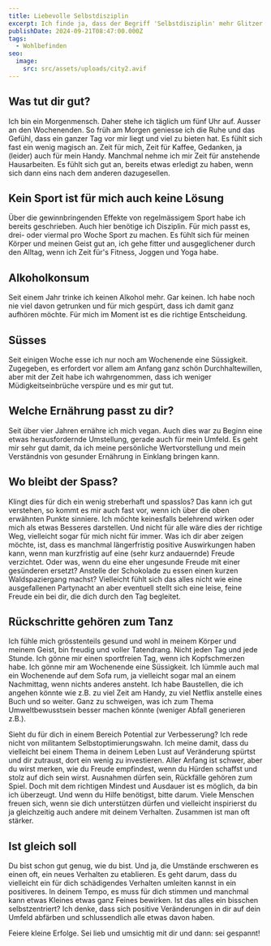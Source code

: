```yaml
---
title: Liebevolle Selbstdisziplin
excerpt: Ich finde ja, dass der Begriff 'Selbstdisziplin' mehr Glitzer verdient.
publishDate: 2024-09-21T08:47:00.000Z
tags:
  - Wohlbefinden
seo:
  image:
    src: src/assets/uploads/city2.avif
---
```


## Was tut dir gut?

Ich bin ein Morgenmensch. Daher stehe ich täglich um fünf Uhr auf. Ausser an den Wochenenden. So früh am Morgen geniesse ich die Ruhe und das Gefühl, dass ein ganzer Tag vor mir liegt und viel zu bieten hat. Es fühlt sich fast ein wenig magisch an. Zeit für mich, Zeit für Kaffee, Gedanken, ja (leider) auch für mein Handy. Manchmal nehme ich mir Zeit für anstehende Hausarbeiten. Es fühlt sich gut an, bereits etwas erledigt zu haben, wenn sich dann eins nach dem anderen dazugesellen.

## Kein Sport ist für mich auch keine Lösung

Über die gewinnbringenden Effekte von regelmässigem Sport habe ich bereits geschrieben. Auch hier benötige ich Disziplin. Für mich passt es, drei- oder viermal pro Woche Sport zu machen. Es fühlt sich für meinen Körper und meinen Geist gut an, ich gehe fitter und ausgeglichener durch den Alltag, wenn ich Zeit für's Fitness, Joggen und Yoga habe.

## Alkoholkonsum

Seit einem Jahr trinke ich keinen Alkohol mehr. Gar keinen. Ich habe noch nie viel davon getrunken und für mich gespürt, dass ich damit ganz aufhören möchte. Für mich im Moment ist es die richtige Entscheidung.

## Süsses

Seit einigen Woche esse ich nur noch am Wochenende eine Süssigkeit. Zugegeben, es erfordert vor allem am Anfang ganz schön Durchhaltewillen, aber mit der Zeit habe ich wahrgenommen, dass ich weniger Müdigkeitseinbrüche verspüre und es mir gut tut.

## Welche Ernährung passt zu dir?

Seit über vier Jahren ernähre ich mich vegan. Auch dies war zu Beginn eine etwas herausfordernde Umstellung, gerade auch für mein Umfeld. Es geht mir sehr gut damit, da ich meine persönliche Wertvorstellung und mein Verständnis von gesunder Ernährung in Einklang bringen kann.

## Wo bleibt der Spass?

Klingt dies für dich ein wenig streberhaft und spasslos? Das kann ich gut verstehen, so kommt es mir auch fast vor, wenn ich über die oben erwähnten Punkte sinniere. Ich möchte keinesfalls belehrend wirken oder mich als etwas Besseres darstellen. Und nicht für alle wäre dies der richtige Weg, vielleicht sogar für mich nicht für immer. Was ich dir aber zeigen möchte, ist, dass es manchmal längerfristig positive Auswirkungen haben kann, wenn man kurzfristig auf eine (sehr kurz andauernde) Freude verzichtet. Oder was, wenn du eine eher ungesunde Freude mit einer gesünderen ersetzt? Anstelle der Schokolade zu essen einen kurzen Waldspaziergang machst? Vielleicht fühlt sich das alles nicht wie eine ausgefallenen Partynacht an aber eventuell stellt sich eine leise, feine Freude ein bei dir, die dich durch den Tag begleitet.

## Rückschritte gehören zum Tanz

Ich fühle mich grösstenteils gesund und wohl in meinem Körper und meinem Geist, bin freudig und voller Tatendrang. Nicht jeden Tag und jede Stunde. Ich gönne mir einen sportfreien Tag, wenn ich Kopfschmerzen habe. Ich gönne mir am Wochenende eine Süssigkeit. Ich lümmle auch mal ein Wochenende auf dem Sofa rum, ja vielleicht sogar mal an einem Nachmittag, wenn nichts anderes ansteht. Ich habe Baustellen, die ich angehen könnte wie z.B. zu viel Zeit am Handy, zu viel Netflix anstelle eines Buch und so weiter. Ganz zu schweigen, was ich zum Thema Umweltbewusstsein besser machen könnte (weniger Abfall generieren z.B.).

Sieht du für dich in einem Bereich Potential zur Verbesserung? Ich rede nicht von militantem Selbstoptimierungswahn. Ich meine damit, dass du vielleicht bei einem Thema in deinem Leben Lust auf Veränderung spürtst und dir zutraust, dort ein wenig zu investieren. Aller Anfang ist schwer, aber du wirst merken, wie du Freude empfindest, wenn du Hürden schaffst und stolz auf dich sein wirst. Ausnahmen dürfen sein, Rückfälle gehören zum Spiel. Doch mit dem richtigen Mindest und Ausdauer ist es möglich, da bin ich überzeugt. Und wenn du Hilfe benötigst, bitte darum. Viele Menschen freuen sich, wenn sie dich unterstützen dürfen und vielleicht inspirierst du ja gleichzeitig auch andere mit deinem Verhalten. Zusammen ist man oft stärker.

## Ist gleich soll

Du bist schon gut genug, wie du bist. Und ja, die Umstände erschweren es einen oft, ein neues Verhalten zu etablieren. Es geht darum, dass du vielleicht ein für dich schädigendes Verhalten umleiten kannst in ein positiveres. In deinem Tempo, es muss für dich stimmen und manchmal kann etwas Kleines etwas ganz Feines bewirken. Ist das alles ein bisschen selbstzentriert? Ich denke, dass sich positive Veränderungen in dir auf dein Umfeld abfärben und schlussendlich alle etwas davon haben.

Feiere kleine Erfolge. Sei lieb und umsichtig mit dir und dann: sei gespannt!
